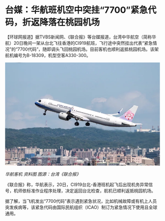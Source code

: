 # 台媒：华航班机空中突挂“7700”紧急代码，折返降落在桃园机场

【环球网报道】据TVBS新闻网、《联合报》等台媒报道，台湾中华航空（简称华航）20日晚间一架从台北飞往香港的CI919航班，飞行途中突然挂出代表“紧急情况”的“7700代码”，随即调头飞回桃园机场。目前客机也顺利返抵桃园机场。该架航机编号为B-18309，机型空客A330-300。

![63b0170443b282a4679af3a2e55fc4f8.jpg](https://raw.githubusercontent.com/qqhsx/qqnews_image/main/2024/01/20/台媒：华航班机空中突挂“7700”紧急代码，折返降落在桃园机场/63b0170443b282a4679af3a2e55fc4f8.jpg)

_华航客机 资料图 图源：台湾《联合报》_

《联合报》称，华航表示，20日，CI919台北-香港班机起飞后出现机务异常信号，机师依标准作业程序处理，决定返回台北检查，航机已顺利返抵桃园机场。

据了解，当飞机发出“7700代码”表示遇到紧急状况，比如机械故障或有机上人员突发疾病等，该紧急代码由国际民航组织（ICAO）制订为紧急情况下使用且全球通用。


